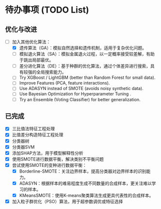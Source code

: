 # 待办事项 (TODO List)

## 优化与改进

- [ ] 加入其他优化算法：
  - [X] 遗传算法（GA）：模拟自然选择和遗传机制，适用于复杂优化问题。
  - [ ] 模拟退火算法（SA）：模拟金属退火过程，以一定概率接受较差解，有助于跳出局部最优。
  - [ ] 差分进化算法（DE）：基于种群的优化算法，通过个体差异进行搜索，具有较强的全局搜索能力。
  - [ ] Try XGBoost / LightGBM (better than Random Forest for small data).
  - [ ] Improve Features (PCA, feature interactions).
  - [ ] Use ADASYN instead of SMOTE (avoids noisy synthetic data).
  - [ ] Use Bayesian Optimization for Hyperparameter Tuning .
  - [ ] Try an Ensemble (Voting Classifier) for better generalization.

## 已完成

- [X] 三比值法特征工程处理
- [X] 比值差分构造特征工程处理
- [X] 分类器树
- [X] 分类器SVM
- [X] 添加SHAP方法，用于模型解释性分析
- [X] 使用SMOTE进行数据平衡，解决类别不平衡问题
- [X] 尝试使用SMOTE的变种进行数据平衡：
  - [X] Borderline-SMOTE：关注边界样本，提高分类器对边界样本的识别能力。
  - [X] ADASYN：根据样本的难易程度生成不同数量的合成样本，更关注难以学习的样本。
  - [X] KMeansSMOTE：使用K-means聚类算法生成更具代表性的合成样本。
- [X] 加入粒子群优化（PSO）算法，用于超参数调优或特征选择

